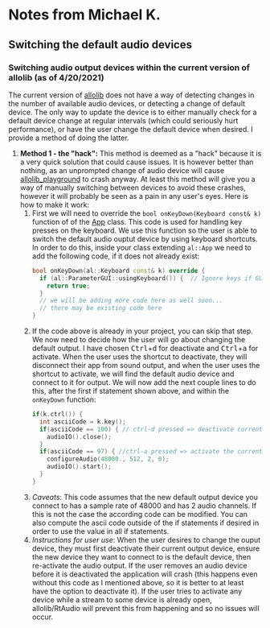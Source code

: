 # Notes from Michael K.


## Switching the default audio devices

### Switching audio output devices within the current version of allolib (as of 4/20/2021)
The current version of [allolib](https://github.com/AlloSphere-Research-Group/allolib) does not have a way of detecting changes in the number of available audio devices, or detecting a change of default device.  The only way to update the device is to either manually check for a default device change at regular intervals (which could seriously hurt performance), or have the user change the default device when desired.  I provide a method of doing the latter.

1. **Method 1 - the "hack":**
This method is deemed as a "hack" because it is a very quick solution that could cause issues.  It is however better than nothing, as an unprompted change of audio device will cause [allolib_playground](https://github.com/allolib-s21/allolib_playground) to crash anyway.  At least this method will give you a way of manually switching between devices to avoid these crashes, however it will probably be seen as a pain in any user's eyes.  Here is how to make it work:
   1. First we will need to override the `bool onKeyDown(Keyboard const& k)` function of of the [App](https://allosphere-research-group.github.io/allolib-doc/classal_1_1_app.html) class.  This code is used for handling key presses on the keyboard.  We use this function so the user is able to switch the default audio ouptut device by using keyboard shortcuts.  In order to do this, inside your class extending `al::App` we need to add the following code, if it does not already exist:
      ```cpp
      bool onKeyDown(al::Keyboard const& k) override {
        if (al::ParameterGUI::usingKeyboard()) {  // Ignore keys if GUI is using them
          return true;
        }
        // we will be adding more code here as well soon...
        // there may be existing code here
      }
      ```
   2. If the code above is already in your project, you can skip that step.  We now need to decide how the user will go about changing the default output.  I have chosen <kbd>Ctrl</kbd>+<kbd>d</kbd> for deactivate and <kbd>Ctrl</kbd>+<kbd>a</kbd> for activate.  When the user uses the shortcut to deactivate, they will disconnect their app from sound output, and when the user uses the shortcut to activate, we will find the default audio device and connect to it for output.  We will now add the next couple lines to do this, after the first if statement shown above, and within the `onKeyDown` function:
      ```cpp
      if(k.ctrl()) {
        int asciiCode = k.key();
        if(asciiCode == 100) { // ctrl-d pressed => deactivate current output device
          audioIO().close();
        }
        if(asciiCode == 97) { //ctrl-a pressed => activate the current default output device
          configureAudio(48000., 512, 2, 0);
          audioIO().start();
        }
      }
      ```
   3. *Caveats*: This code assumes that the new default output device you connect to has a sample rate of 48000 and has 2 audio channels.  If this is not the case the according code can be modified.  You can also compute the ascii code outside of the if statements if desired in order to use the value in all if statements.
   4. *Instructions for user use*:  When the user desires to change the ouput device, they must first deactivate their current output device, ensure the new device they want to connect to is the default device, then re-activate the audio output.  If the user removes an audio device before it is deactivated the application will crash (this happens even without this code as I mentioned above, so it is better to at least have the option to deactivate it).  If the user tries to activate any device while a stream to some device is already open, allolib/RtAudio will prevent this from happening and so no issues will occur.

